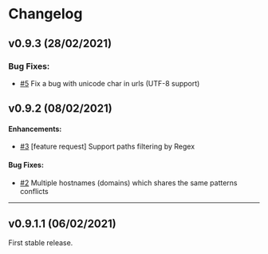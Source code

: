 # Changelog

## v0.9.3 (28/02/2021)
### Bug Fixes:

- [#5](https://github.com/rotemreiss/uddup/pull/5) Fix a bug with unicode char in urls (UTF-8 support)

## v0.9.2 (08/02/2021)

#### Enhancements:

- [#3](https://github.com/rotemreiss/uddup/issues/3) [feature request] Support paths filtering by Regex

#### Bug Fixes:

- [#2](https://github.com/rotemreiss/uddup/issues/2) Multiple hostnames (domains) which shares the same patterns conflicts

---

## v0.9.1.1 (06/02/2021)

First stable release.
